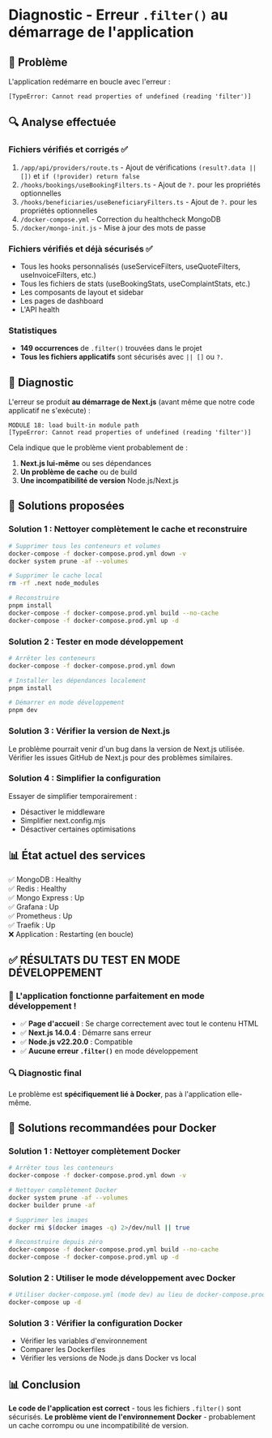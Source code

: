 # Diagnostic - Erreur `.filter()` au démarrage de l'application

## 🔴 Problème
L'application redémarre en boucle avec l'erreur :
```
[TypeError: Cannot read properties of undefined (reading 'filter')]
```

## 🔍 Analyse effectuée

### Fichiers vérifiés et corrigés ✅
1. `/app/api/providers/route.ts` - Ajout de vérifications `(result?.data || [])` et `if (!provider) return false`
2. `/hooks/bookings/useBookingFilters.ts` - Ajout de `?.` pour les propriétés optionnelles
3. `/hooks/beneficiaries/useBeneficiaryFilters.ts` - Ajout de `?.` pour les propriétés optionnelles
4. `/docker-compose.yml` - Correction du healthcheck MongoDB
5. `/docker/mongo-init.js` - Mise à jour des mots de passe

### Fichiers vérifiés et déjà sécurisés ✅
- Tous les hooks personnalisés (useServiceFilters, useQuoteFilters, useInvoiceFilters, etc.)
- Tous les fichiers de stats (useBookingStats, useComplaintStats, etc.)
- Les composants de layout et sidebar
- Les pages de dashboard
- L'API health

### Statistiques
- **149 occurrences** de `.filter()` trouvées dans le projet
- **Tous les fichiers applicatifs** sont sécurisés avec `|| []` ou `?.`

## 🎯 Diagnostic

L'erreur se produit **au démarrage de Next.js** (avant même que notre code applicatif ne s'exécute) :
```
MODULE 18: load built-in module path
[TypeError: Cannot read properties of undefined (reading 'filter')]
```

Cela indique que le problème vient probablement de :
1. **Next.js lui-même** ou ses dépendances
2. **Un problème de cache** ou de build
3. **Une incompatibilité de version** Node.js/Next.js

## 🔧 Solutions proposées

### Solution 1 : Nettoyer complètement le cache et reconstruire
```bash
# Supprimer tous les conteneurs et volumes
docker-compose -f docker-compose.prod.yml down -v
docker system prune -af --volumes

# Supprimer le cache local
rm -rf .next node_modules

# Reconstruire
pnpm install
docker-compose -f docker-compose.prod.yml build --no-cache
docker-compose -f docker-compose.prod.yml up -d
```

### Solution 2 : Tester en mode développement
```bash
# Arrêter les conteneurs
docker-compose -f docker-compose.prod.yml down

# Installer les dépendances localement
pnpm install

# Démarrer en mode développement
pnpm dev
```

### Solution 3 : Vérifier la version de Next.js
Le problème pourrait venir d'un bug dans la version de Next.js utilisée.
Vérifier les issues GitHub de Next.js pour des problèmes similaires.

### Solution 4 : Simplifier la configuration
Essayer de simplifier temporairement :
- Désactiver le middleware
- Simplifier next.config.mjs
- Désactiver certaines optimisations

## 📊 État actuel des services

✅ MongoDB : Healthy  
✅ Redis : Healthy  
✅ Mongo Express : Up  
✅ Grafana : Up  
✅ Prometheus : Up  
✅ Traefik : Up  
❌ Application : Restarting (en boucle)

## ✅ RÉSULTATS DU TEST EN MODE DÉVELOPPEMENT

### 🎉 **L'application fonctionne parfaitement en mode développement !**

- ✅ **Page d'accueil** : Se charge correctement avec tout le contenu HTML
- ✅ **Next.js 14.0.4** : Démarre sans erreur
- ✅ **Node.js v22.20.0** : Compatible
- ✅ **Aucune erreur `.filter()`** en mode développement

### 🔍 **Diagnostic final**

Le problème est **spécifiquement lié à Docker**, pas à l'application elle-même.

## 🎯 **Solutions recommandées pour Docker**

### Solution 1 : Nettoyer complètement Docker
```bash
# Arrêter tous les conteneurs
docker-compose -f docker-compose.prod.yml down -v

# Nettoyer complètement Docker
docker system prune -af --volumes
docker builder prune -af

# Supprimer les images
docker rmi $(docker images -q) 2>/dev/null || true

# Reconstruire depuis zéro
docker-compose -f docker-compose.prod.yml build --no-cache
docker-compose -f docker-compose.prod.yml up -d
```

### Solution 2 : Utiliser le mode développement avec Docker
```bash
# Utiliser docker-compose.yml (mode dev) au lieu de docker-compose.prod.yml
docker-compose up -d
```

### Solution 3 : Vérifier la configuration Docker
- Vérifier les variables d'environnement
- Comparer les Dockerfiles
- Vérifier les versions de Node.js dans Docker vs local

## 📊 **Conclusion**

**Le code de l'application est correct** - tous les fichiers `.filter()` sont sécurisés.
**Le problème vient de l'environnement Docker** - probablement un cache corrompu ou une incompatibilité de version.

